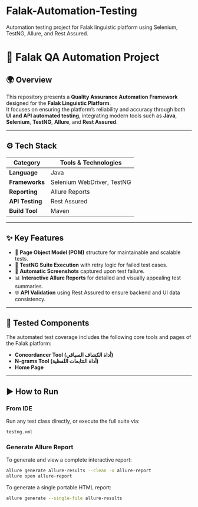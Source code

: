 # Falak-Automation-Testing
Automation testing project for Falak linguistic platform using Selenium, TestNG, Allure, and Rest Assured.

# 🧪 Falak QA Automation Project  

## 🌍 Overview  
This repository presents a **Quality Assurance Automation Framework** designed for the **Falak Linguistic Platform**.  
It focuses on ensuring the platform’s reliability and accuracy through both **UI and API automated testing**, integrating modern tools such as **Java**, **Selenium**, **TestNG**, **Allure**, and **Rest Assured**.  

---

## ⚙️ Tech Stack  
| Category | Tools & Technologies |
|-----------|----------------------|
| **Language** | Java |
| **Frameworks** | Selenium WebDriver, TestNG |
| **Reporting** | Allure Reports |
| **API Testing** | Rest Assured |
| **Build Tool** | Maven |

---

## ✨ Key Features  
- 🧩 **Page Object Model (POM)** structure for maintainable and scalable tests.  
- 🔁 **TestNG Suite Execution** with retry logic for failed test cases.  
- 📸 **Automatic Screenshots** captured upon test failure.  
- 📊 **Interactive Allure Reports** for detailed and visually appealing test summaries.  
- 🌐 **API Validation** using Rest Assured to ensure backend and UI data consistency.  

---

## 🧪 Tested Components  
The automated test coverage includes the following core tools and pages of the Falak platform:  
- **Concordancer Tool (أداة الكشاف السياقي)**  
- **N-grams Tool (أداة التتابعات اللفظية)**  
- **Home Page**

---

## ▶️ How to Run  

### From IDE  
Run any test class directly, or execute the full suite via:  
```bash
testng.xml
```

### Generate Allure Report  
To generate and view a complete interactive report:  
```bash
allure generate allure-results --clean -o allure-report
allure open allure-report
```

To generate a single portable HTML report:  
```bash
allure generate --single-file allure-results
```
